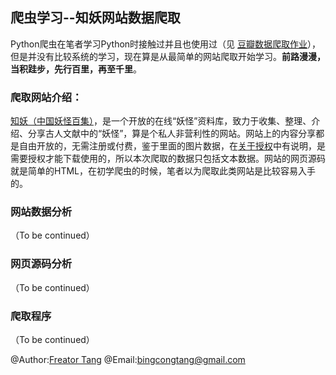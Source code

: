 ## 爬虫学习--知妖网站数据爬取

Python爬虫在笔者学习Python时接触过并且也使用过（见 [豆瓣数据爬取作业](https://github.com/Freator/Homework_DoubanSpider)），但是并没有比较系统的学习，现在算是从最简单的网站爬取开始学习。**前路漫漫，当积跬步，先行百里，再至千里**。

### 爬取网站介绍：

[知妖（中国妖怪百集）](http://www.cbaigui.com/)，是一个开放的在线“妖怪”资料库，致力于收集、整理、介绍、分享古人文献中的“妖怪”，算是个私人非营利性的网站。网站上的内容分享都是自由开放的，无需注册或付费，鉴于里面的图片数据，在[关于授权](http://www.cbaigui.com/?page_id=4635)中有说明，是需要授权才能下载使用的，所以本次爬取的数据只包括文本数据。网站的网页源码就是简单的HTML，在初学爬虫的时候，笔者以为爬取此类网站是比较容易入手的。

### 网站数据分析

（To be continued）

### 网页源码分析

（To be continued）

### 爬取程序

（To be continued）



@Author:[Freator Tang](https://github.com/Freator)
 @Email:[bingcongtang@gmail.com](mailto:bingcongtang@gmail.com)